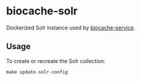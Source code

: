 # biocache-solr

Dockerized Solr instance used by [biocache-service](https://github.com/biodiversitydata-se/biocache-service).

## Usage

To create or recreate the Solr collection:

```
make update-solr-config
```
